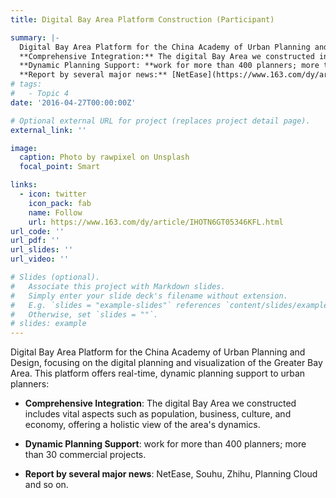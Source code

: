 ```yaml
---
title: Digital Bay Area Platform Construction (Participant)

summary: |-
  Digital Bay Area Platform for the China Academy of Urban Planning and Design, focusing on the digital planning and visualization of the Greater Bay Area. This platform offers real-time, dynamic planning support to urban planners. 
  **Comprehensive Integration:** The digital Bay Area we constructed includes vital aspects such as population, business, culture, and economy, offering a holistic view of the area's dynamics.
  **Dynamic Planning Support: **work for more than 400 planners; more than 30 commercial projects.
  **Report by several major news:** [NetEase](https://www.163.com/dy/article/IHOTN6GT05346KFL.html), [Souhu](https://www.sohu.com/a/392974189_390121), [Zhihu](https://zhuanlan.zhihu.com/p/626848566), [Planning Cloud](http://www.guihuayun.com/baike/%E7%B2%A4%E6%B8%AF%E6%BE%B3%E6%B9%BE%E5%8C%BA) and so on.
# tags:
#   - Topic 4
date: '2016-04-27T00:00:00Z'

# Optional external URL for project (replaces project detail page).
external_link: ''

image:
  caption: Photo by rawpixel on Unsplash
  focal_point: Smart

links:
  - icon: twitter
    icon_pack: fab
    name: Follow
    url: https://www.163.com/dy/article/IHOTN6GT05346KFL.html
url_code: ''
url_pdf: ''
url_slides: ''
url_video: ''

# Slides (optional).
#   Associate this project with Markdown slides.
#   Simply enter your slide deck's filename without extension.
#   E.g. `slides = "example-slides"` references `content/slides/example-slides.md`.
#   Otherwise, set `slides = ""`.
# slides: example
---
```


Digital Bay Area Platform for the China Academy of Urban Planning and Design, focusing on the digital planning and visualization of the Greater Bay Area. This platform offers real-time, dynamic planning support to urban planners:

- **Comprehensive Integration**: The digital Bay Area we constructed includes vital aspects such as population, business, culture, and economy, offering a holistic view of the area's dynamics.

- **Dynamic Planning Support**: work for more than 400 planners; more than 30 commercial projects. 

- **Report by several major news**: NetEase, Souhu, Zhihu, Planning Cloud and so on.